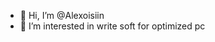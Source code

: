 - 👋 Hi, I’m @Alexoisiin
- 👀 I’m interested in write soft for optimized pc
<!---
Alexoisiin/Alexoisiin is a ✨ special ✨ repository because its `README.md` (this file) appears on your GitHub profile.
You can click the Preview link to take a look at your changes.
--->
